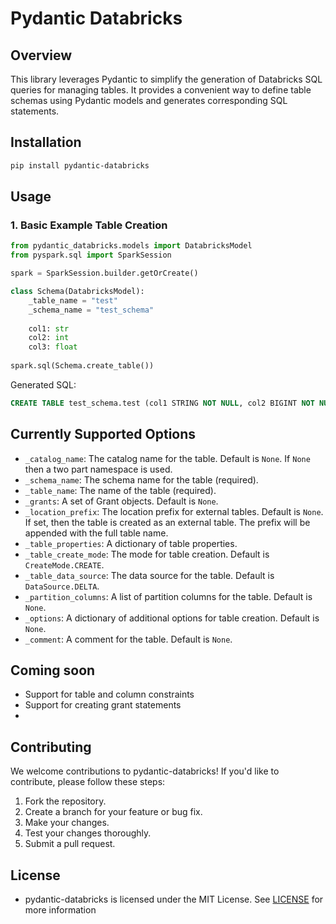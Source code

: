 # Pydantic Databricks

## Overview

This library leverages Pydantic to simplify the generation of Databricks SQL queries for managing tables.
It provides a convenient way to define table schemas using Pydantic models and generates corresponding SQL statements.

## Installation

```bash
pip install pydantic-databricks
```

## Usage

### 1. Basic Example Table Creation

```python
from pydantic_databricks.models import DatabricksModel
from pyspark.sql import SparkSession

spark = SparkSession.builder.getOrCreate()

class Schema(DatabricksModel):
    _table_name = "test"
    _schema_name = "test_schema"
    
    col1: str
    col2: int
    col3: float
    
spark.sql(Schema.create_table())
```
   
    
Generated SQL:
```sql
CREATE TABLE test_schema.test (col1 STRING NOT NULL, col2 BIGINT NOT NULL, col3 DOUBLE NOT NULL) USING DELTA; 
```

## Currently Supported Options

- `_catalog_name`: The catalog name for the table. Default is `None`. If `None` then a two part namespace is used.
- `_schema_name`: The schema name for the table (required).
- `_table_name`: The name of the table (required).
- `_grants`: A set of Grant objects. Default is `None`.
- `_location_prefix`: The location prefix for external tables. Default is `None`. If set, then the table is created as an external table. The prefix will be appended with the full table name.
- `_table_properties`: A dictionary of table properties.
- `_table_create_mode`: The mode for table creation. Default is `CreateMode.CREATE`.
- `_table_data_source`: The data source for the table. Default is `DataSource.DELTA`.
- `_partition_columns`: A list of partition columns for the table. Default is `None`.
- `_options`: A dictionary of additional options for table creation. Default is `None`.
- `_comment`: A comment for the table. Default is `None`.

## Coming soon 
- Support for table and column constraints
- Support for creating grant statements
- 
## Contributing

We welcome contributions to pydantic-databricks! If you'd like to contribute, please follow these steps:

1. Fork the repository.
2. Create a branch for your feature or bug fix.
3. Make your changes.
4. Test your changes thoroughly.
5. Submit a pull request.


## License

* pydantic-databricks is licensed under the MIT License. See [LICENSE](LICENSE) for more information
